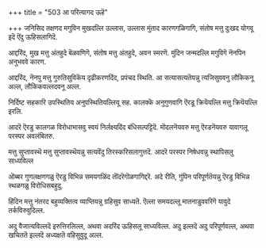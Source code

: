 +++
title = "503 आ परित्यागद ऊहॆ"

+++
जनिसिद तक्षणद मगुविन मुखदल्लि उल्लास, उल्लास मुंताद कारणगळिगागि, संतोष मत्तु दुःखद योगवू इदॆ ऎंदु ऊहिसलागिदॆ.

आद्दरिंद, मुख मत्तु अंतहुदे बॆळवणिगॆ, संतोष मत्तु अंतहुदे, अवन स्मरणॆ. मुंदिन जन्मदल्लि मगुविगॆ नॆनपिन अनुभववे कारण.

आद्दरिंद, नॆनपु मत्तु गुरुतिसुविकॆय दृढीकरणदिंद, प्रपंचद स्थिति. आ सत्यासत्यतॆयन्नु त्यजिसुववनु लौकिकनू अल्ल, लौकिकवल्लदवनू अल्ल.

निर्दिष्ट सहकारि उपस्थितिय अनुपस्थितियल्लियू सह. कालक्कॆ अनुगुणवागि ऎरडू क्रियॆयल्लि मत्तु क्रियॆयल्लि इरलि.

आदरॆ ऎरडु कालगळ विरोधाभासवु स्वयं निर्लक्ष्यदिंद बंधिसल्पट्टिदॆ. मॊदलनॆयवरु मत्तु ऎरडनॆयवरु यावागलू परस्पर अवलंबितरु.

मत्तु सुप्तावस्थॆ मत्तु सुप्तावस्थॆयन्नु सत्यवॆंदु तिरस्करिसलागुत्तदॆ. आदरॆ परस्पर निषेधवन्नु स्थापिसलु साध्यविल्ल

ऒब्बर गुणलक्षणगळु ऎरडु विभिन्न समयगळिंद तॊंदरॆगॊळगागिद्दरॆ. अदे रीति, गुंपिन परिपूर्णतॆयन्नु ऎरडु विभिन्न स्थळगळु विरोधिसबहुदु.

हिंदिन मत्तु नंतरद बहुव्यक्तित्व व्याप्तियन्नु ग्रहिसुव साध्यतॆ. ऎल्ला समयदल्लू मातनाडुववरिगॆ यावुदे तर्कविरुवुदिल्ल.

अदु वैजात्यविल्लदॆ इरुत्तिरलिल्ल, अथवा अदरिंद ऊहिसलू साध्यविल्ल. अदु इल्लदॆ अदु परिपूर्णवल्ल, अथवा खचिततॆ इल्लदॆ अध्यक्षतॆ वहिसुवुदू अल्ल.

